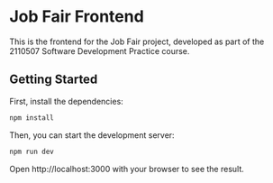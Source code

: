 # Job Fair Frontend

This is the frontend for the Job Fair project, developed as part of the 2110507 Software Development Practice course.

## Getting Started

First, install the dependencies:

```sh
npm install
```

Then, you can start the development server:

```sh
npm run dev
```
Open http://localhost:3000 with your browser to see the result.

